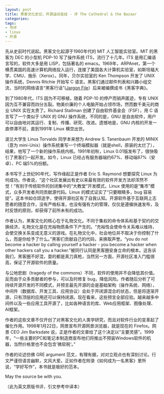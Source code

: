 ```yaml
---
layout: post
title: 黑客文化史记，开源运动圣经 - 评 The Cathedral & the Bazaar
categories: 
tags:
- 书评
- linux
- 开源
---
```

先从史前时代说起。黑客文化起源于1960年代的 MIT 人工智能实验室。MIT 的黑客为 DEC 的小型机 PDP-10 写了操作系统 ITS，流行了十几年。ITS 是用汇编语言写的，软件大多是用 LISP，包括著名的 emacs。1969年，ARPAnet，第一个横贯美国的高速计算机网络投入运行，连接了美国各大计算机实验室，如斯坦福大学、CMU、施乐（Xerox）。同年，贝尔实验室的 Ken Thompson 开发了 UNIX 操作系统，Dennis Ritchie 开始写 C 语言。黑客们通过邮件列表和兴趣小组交流，当时的网络语言“黑客行话”([Jargon File](http://catb.org/jargon/html/)）后来被编撰成书《黑客字典》。

到了1980年代，ITS 因为不可移植，随着 PDP-10 的停产而销声匿迹，专有 UNIX 因为互不兼容而四分五裂。物美价廉的个人电脑开始占领市场，然而数千美元的商业 UNIX 实在太贵了。Richard Stallman 创建了自由软件基金会（FSF），用 C 语言写了一个类似于 UNIX 的 GNU 操作系统，不同的是，GNU 是自由软件，用户可以自由地对其运行、复制、传播、研究、改进。遗憾地是，GNU 内核的开发一直停滞不前，直到1991年 Linux 横空出世。

波兰大学生 Linus Torvalds 同学本来想为 Andrew S. Tanenbaum 开发的 MINIX（意为 mini-Unix）操作系统重写一个终端模拟器（就是shell，原装的太烂了），结果，他写了一个新的操作系统内核。1991年初秋，Linux 0.01版发布了，很快吸引了黑客们一起开发。如今，Linux 已经占有服务器端约67%、移动端87%（安卓）、PC 端5%的份额。

本书写于上世纪90年代，写作缘起正是作者 Eric S. Raymond 想要探究 Linux 为何成功。作者说，“这个社区发展出有史以来最有效的软件开发方法却浑然不觉！”有别于传统软件的封闭集中的“大教堂”开发模式，Linux 使用的是“集市”模式，众多开发者共同贡献源代码。Linux 的模式证实了“只要眼睛多，bug 容易捉”。这本书如仓颉造字，使得开源社区有了自我认知。开源软件基于互联网上志愿者的随意合作，没有严格标准，也没有强有力的管理，仅仅是遵循快速发布，及时反馈的原则，却获得了前所未有的成功。

作者认为，黑客文化的核心在于礼物文化。不同于集权的命令体系和基于契约的交换经济，礼物文化是在充裕物质条件下产生的。“充裕性会使命令关系难以维持，会使交换关系变成无意义的游戏。在礼物文化中，社会地位并不取决于你控制了什么，而是你给予了什么。”黑客们贡献自己的代码，来换取声誉。“you do not become a hacker by calling yourself a hacker - you become a hacker when other hackers call you a hacker.”被同行认同是黑客圈安身立命的根本。这告诉我们，黑客圈不好混，耍的都是真刀真枪，当然另一方面，开源社区准入门槛很高，保证了开源软件的质量。

与公地悲剧（tragedy of the commons）不同，软件的使用并不会降低其价值。反而由于众多贡献者的参与，可以及时修复 bug，降低风险。作者随后分析了可持续开源开发的不同模式，并预言最先开源的会是基础架构（操作系统、网络），中间件（数据库、开发工具、应用协议）会处于开闭源混合的状态，但是将逐渐开源，只有顶层的应用还可以保持闭源。现在看来，这些预言全部应验。越来越多中间件以及一些应用工具开源了，比如各种语言的库、Web应用框架、图像处理、AI框架。

作者的这些文章不仅开创了对黑客文化的人类学研究，而且对软件行业的变革起了催化作用。1998年1月22日，网景宣布开源网景浏览器，就是现在的 Firefox。网景 CEO Jim Barksdate 说，正是作者的文章给了这个决定以“主要灵感”。1999年，“一些主要的PC和笔记本制造商宣布他们将推出不预装Windows软件的机器，当然价格里也不会包含’微软税‘。”

作者的论述仿佛 GRE argument 范文，有理有据，对对立观点也有深刻讨论。行文严谨但语言幽默，文风大爱。正如作者在附录《如何成为一名黑客》里所说，“学好写作”，本书就是极好的范本。

May the source be with you.

（此为英文原版书评，引文参考中译本）
